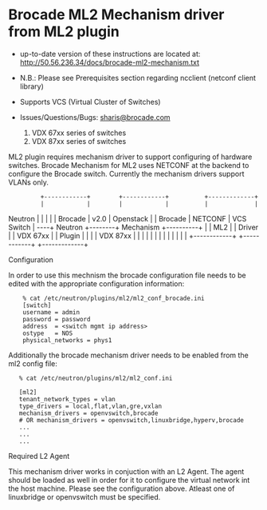 Brocade ML2 Mechanism driver from ML2 plugin
============================================

* up-to-date version of these instructions are located at:
  http://50.56.236.34/docs/brocade-ml2-mechanism.txt
* N.B.: Please see Prerequisites section  regarding ncclient (netconf client library)
* Supports VCS (Virtual Cluster of Switches)
* Issues/Questions/Bugs: sharis@brocade.com



   1. VDX 67xx series of switches
   2. VDX 87xx series of switches

ML2 plugin requires mechanism driver to support configuring of hardware switches.
Brocade Mechanism for ML2 uses NETCONF at the backend to configure the Brocade switch.
Currently the mechanism drivers support VLANs only.

             +------------+        +------------+          +-------------+
             |            |        |            |          |             |
   Neutron   |            |        |            |          |   Brocade   |
     v2.0    | Openstack  |        |  Brocade   |  NETCONF |  VCS Switch |
         ----+ Neutron    +--------+  Mechanism +----------+             |
             | ML2        |        |  Driver    |          |  VDX 67xx   |
             | Plugin     |        |            |          |  VDX 87xx   |
             |            |        |            |          |             |
             |            |        |            |          |             |
             +------------+        +------------+          +-------------+


Configuration

In order to use this mechnism the brocade configuration file needs to be edited with the appropriate
configuration information:

        % cat /etc/neutron/plugins/ml2/ml2_conf_brocade.ini
        [switch]
        username = admin
        password = password
        address  = <switch mgmt ip address>
        ostype   = NOS
        physical_networks = phys1

Additionally the brocade mechanism driver needs to be enabled from the ml2 config file:

       % cat /etc/neutron/plugins/ml2/ml2_conf.ini

       [ml2]
       tenant_network_types = vlan
       type_drivers = local,flat,vlan,gre,vxlan
       mechanism_drivers = openvswitch,brocade
       # OR mechanism_drivers = openvswitch,linuxbridge,hyperv,brocade
       ...
       ...
       ...


Required L2 Agent

This mechanism driver works in conjuction with an L2 Agent. The agent should be loaded as well in order for it to configure the virtual network int the host machine. Please see the configuration above. Atleast one of linuxbridge or openvswitch must be specified.
